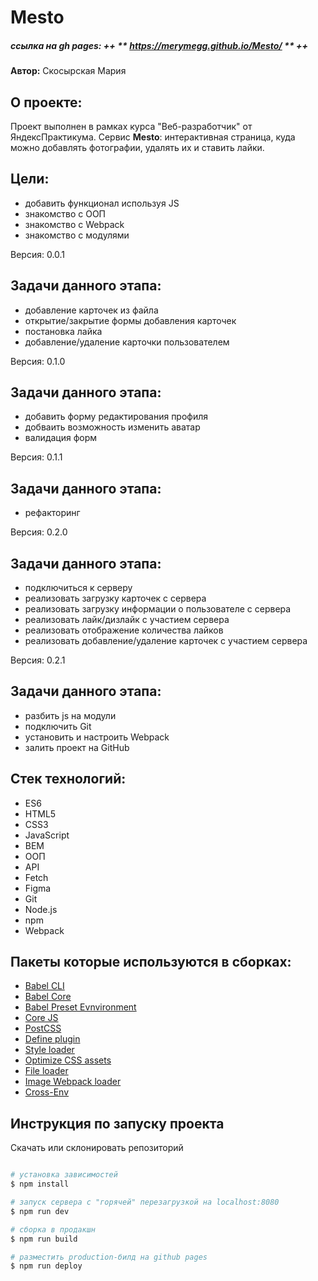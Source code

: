 # Mesto
##### ссылка на gh pages: ++ ** https://merymegg.github.io/Mesto/ ** ++

**Автор:** Скосырская Мария

## О проекте:
Проект выполнен в рамках курса "Веб-разработчик" от ЯндексПрактикума.
Сервис **Mesto**: интерактивная страница, куда можно добавлять фотографии, удалять их и ставить лайки.

## Цели:
- добавить функционал используя JS
- знакомство с ООП
- знакомство с Webpack
- знакомство с модулями

Версия: 0.0.1

## Задачи данного этапа:
- добавление карточек из файла
- открытие/закрытие формы добавления карточек
- постановка лайка
- добавление/удаление карточки пользователем

Версия: 0.1.0

## Задачи данного этапа:
- добавить форму редактирования профиля
- добваить возможность изменить аватар
- валидация форм

Версия: 0.1.1

## Задачи данного этапа:
- рефакторинг

Версия: 0.2.0

## Задачи данного этапа:
- подключиться к серверу
- реализовать загрузку карточек с сервера
- реализовать загрузку информации о пользователе с сервера
- реализовать лайк/дизлайк с участием сервера
- реализовать отображение количества лайков
- реализовать добавление/удаление карточек с участием сервера

Версия: 0.2.1

## Задачи данного этапа:
- разбить js на модули
- подключить Git
- установить и настроить Webpack
- залить проект на GitHub

## Стек технологий:

- ES6
- HTML5
- CSS3
- JavaScript
- BEM
- ООП
- API
- Fetch
- Figma
- Git
- Node.js
- npm
- Webpack

## Пакеты которые используются в сборках:

- [Babel CLI](https://babeljs.io/docs/en/babel-cli#docsNav)
- [Babel Core](https://babeljs.io/docs/en/babel-core)
- [Babel Preset Evnvironment](https://babeljs.io/docs/en/babel-preset-env#docsNav)
- [Сore JS](https://github.com/zloirock/core-js#readme)
- [PostCSS](https://postcss.org/)
- [Define plugin](https://webpack.js.org/plugins/define-plugin/)
- [Style loader](https://github.com/webpack-contrib/style-loader)
- [Optimize CSS assets](https://www.npmjs.com/package/optimize-css-assets-webpack-plugin)
- [File loader](https://github.com/webpack-contrib/file-loader)
- [Image Webpack loader](https://www.npmjs.com/package/image-webpack-loader)
- [Cross-Env](https://www.npmjs.com/package/cross-env)

## Инструкция по запуску проекта

Скачать или склонировать репозиторий

```bash

# установка зависимостей
$ npm install

# запуск сервера с "горячей" перезагрузкой на localhost:8080
$ npm run dev

# сборка в продакшн
$ npm run build

# разместить production-билд на github pages
$ npm run deploy


```